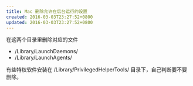 ```yaml
---
title: Mac 删除允许在后台运行的设置
created: 2016-03-03T23:27:52+0800
updated: 2016-03-03T23:27:52+0800
---
```



在这两个目录里删除对应的文件

- /Library/LaunchDaemons/
- /Library/LaunchAgents/

有些特权软件安装在 /Library/PrivilegedHelperTools/ 目录下，自己判断要不要删除。
